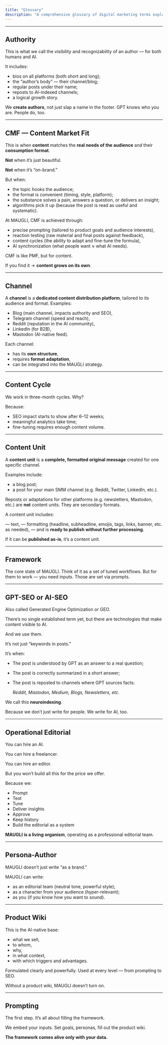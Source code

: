 ```yaml
---
title: "Glossary"
description: "A comprehensive glossary of digital marketing terms explaining key concepts like Authority, Content Market Fit (CMF), Content Cycles, and AI-SEO strategies used by MAUGLI to create effective, audience-targeted content across multiple platforms"
---
```

---

## **Authority**

This is what we call the visibility and recognizability of an author — for both humans and AI.

It includes:

- bios on all platforms (both short and long);
- the “author’s body” — their channel/blog;
- regular posts under their name;
- reposts to AI-indexed channels;
- a logical growth story.

We **create authors**, not just slap a name in the footer. GPT knows who you are. People do, too.

---

## **CMF — Content Market Fit**

This is when **content** matches the **real needs of the audience** and their **consumption format**.

**Not** when it’s just beautiful.

**Not** when it’s “on-brand.”

But when:

- the topic hooks the audience;
- the format is convenient (timing, style, platform);
- the substance solves a pain, answers a question, or delivers an insight;
- algorithms pick it up (because the post is read as useful and systematic).

At MAUGLI, CMF is achieved through:

- precise prompting (tailored to product goals and audience interests),
- reaction testing (raw material and final posts against feedback),
- content cycles (the ability to adapt and fine-tune the formula),
- AI synchronization (what people want ≈ what AI needs).

CMF is like PMF, but for content.

If you find it → **content grows on its own**.

---

## **Channel**

A **channel** is a **dedicated content distribution platform**, tailored to its audience and format. Examples:

- Blog (main channel, impacts authority and SEO),
- Telegram channel (speed and reach),
- Reddit (reputation in the AI community),
- LinkedIn (for B2B),
- Mastodon (AI-native feed).

Each channel:

- has its **own structure**,
- requires **format adaptation**,
- can be integrated into the MAUGLI strategy.

---

## **Content Cycle**

We work in three-month cycles. Why?

Because:

- SEO impact starts to show after 6–12 weeks;
- meaningful analytics take time;
- fine-tuning requires enough content volume.

---

## **Content Unit**

A **content unit** is a **complete, formatted original message** created for one specific channel.

Examples include:

- a blog post;
- a post for your main SMM channel (e.g. Reddit, Twitter, LinkedIn, etc.).

Reposts or adaptations for other platforms (e.g. newsletters, Mastodon, etc.) are **not** content units. They are secondary formats.

A content unit includes:

— text,
— formatting (headline, subheadline, emojis, tags, links, banner, etc. as needed),
— and is **ready to publish without further processing**.

If it can be **published as-is**, it’s a content unit.

---

## **Framework**

The core state of MAUGLI. Think of it as a set of tuned workflows. But for them to work — you need inputs. Those are set via prompts.

---

## **GPT-SEO or AI-SEO**

Also called Generated Engine Optimization or GEO.

There’s no single established term yet, but there are technologies that make content visible to AI.

And we use them.

It’s not just “keywords in posts.”

It’s when:

- The post is understood by GPT as an answer to a real question;
- The post is correctly summarized in a short answer;
- The post is reposted to channels where GPT sources facts:

  *Reddit, Mastodon, Medium, Blogs, Newsletters, etc.*

We call this **neuroindexing**.

Because we don’t just write for people. We write for AI, too.

---

## **Operational Editorial**

You can hire an AI.

You can hire a freelancer.

You can hire an editor.

But you won’t build all this for the price we offer.

Because we:

- Prompt
- Test
- Tune
- Deliver insights
- Approve
- Keep history
- Build the editorial as a system

**MAUGLI is a living organism**, operating as a professional editorial team.

---

## **Persona-Author**

MAUGLI doesn’t just write “as a brand.”

MAUGLI can write:

- as an editorial team (neutral tone, powerful style);
- as a character from your audience (hyper-relevant);
- as you (if you know how you want to sound).

---

## **Product Wiki**

This is the AI-native base:

- what we sell,
- to whom,
- why,
- in what context,
- with which triggers and advantages.

Formulated clearly and powerfully. Used at every level — from prompting to SEO.

Without a product wiki, MAUGLI doesn’t turn on.

---

## **Prompting**

The first step. It’s all about filling the framework.

We embed your inputs. Set goals, personas, fill out the product wiki.

**The framework comes alive only with your data.**
